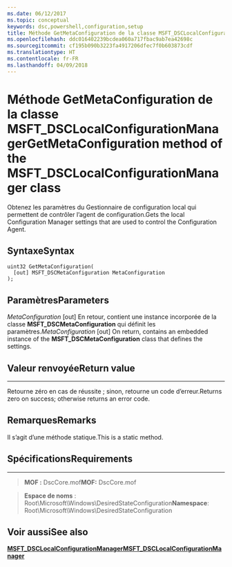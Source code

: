 ```yaml
---
ms.date: 06/12/2017
ms.topic: conceptual
keywords: dsc,powershell,configuration,setup
title: Méthode GetMetaConfiguration de la classe MSFT_DSCLocalConfigurationManager
ms.openlocfilehash: ddc016402239bcdea060a717fbac9ab7ea42698c
ms.sourcegitcommit: cf195b090b3223fa4917206dfec7f0b603873cdf
ms.translationtype: HT
ms.contentlocale: fr-FR
ms.lasthandoff: 04/09/2018
---
```

# <a name="getmetaconfiguration-method-of-the-msftdsclocalconfigurationmanager-class"></a><span data-ttu-id="0160f-103">Méthode GetMetaConfiguration de la classe MSFT_DSCLocalConfigurationManager</span><span class="sxs-lookup"><span data-stu-id="0160f-103">GetMetaConfiguration method of the MSFT_DSCLocalConfigurationManager class</span></span>

<span data-ttu-id="0160f-104">Obtenez les paramètres du Gestionnaire de configuration local qui permettent de contrôler l’agent de configuration.</span><span class="sxs-lookup"><span data-stu-id="0160f-104">Gets the local Configuration Manager settings that are used to control the Configuration Agent.</span></span>

<a name="syntax"></a><span data-ttu-id="0160f-105">Syntaxe</span><span class="sxs-lookup"><span data-stu-id="0160f-105">Syntax</span></span>
------

```mof
uint32 GetMetaConfiguration(
  [out] MSFT_DSCMetaConfiguration MetaConfiguration
);
```

<a name="parameters"></a><span data-ttu-id="0160f-106">Paramètres</span><span class="sxs-lookup"><span data-stu-id="0160f-106">Parameters</span></span>
----------

<span data-ttu-id="0160f-107">*MetaConfiguration* \[out\] En retour, contient une instance incorporée de la classe **MSFT_DSCMetaConfiguration** qui définit les paramètres.</span><span class="sxs-lookup"><span data-stu-id="0160f-107">*MetaConfiguration* \[out\] On return, contains an embedded instance of the **MSFT_DSCMetaConfiguration** class that defines the settings.</span></span>

## <a name="return-value"></a><span data-ttu-id="0160f-108">Valeur renvoyée</span><span class="sxs-lookup"><span data-stu-id="0160f-108">Return value</span></span>
------------

<span data-ttu-id="0160f-109">Retourne zéro en cas de réussite ; sinon, retourne un code d’erreur.</span><span class="sxs-lookup"><span data-stu-id="0160f-109">Returns zero on success; otherwise returns an error code.</span></span>

## <a name="remarks"></a><span data-ttu-id="0160f-110">Remarques</span><span class="sxs-lookup"><span data-stu-id="0160f-110">Remarks</span></span>

<span data-ttu-id="0160f-111">Il s’agit d’une méthode statique.</span><span class="sxs-lookup"><span data-stu-id="0160f-111">This is a static method.</span></span>

## <a name="requirements"></a><span data-ttu-id="0160f-112">Spécifications</span><span class="sxs-lookup"><span data-stu-id="0160f-112">Requirements</span></span>
------------
><span data-ttu-id="0160f-113">**MOF :** DscCore.mof</span><span class="sxs-lookup"><span data-stu-id="0160f-113">**MOF:** DscCore.mof</span></span>

><span data-ttu-id="0160f-114">**Espace de noms** : Root\Microsoft\Windows\DesiredStateConfiguration</span><span class="sxs-lookup"><span data-stu-id="0160f-114">**Namespace**: Root\Microsoft\Windows\DesiredStateConfiguration</span></span>


## <a name="see-also"></a><span data-ttu-id="0160f-115">Voir aussi</span><span class="sxs-lookup"><span data-stu-id="0160f-115">See also</span></span>


[<span data-ttu-id="0160f-116">**MSFT_DSCLocalConfigurationManager**</span><span class="sxs-lookup"><span data-stu-id="0160f-116">**MSFT_DSCLocalConfigurationManager**</span></span>](msft-dsclocalconfigurationmanager.md)